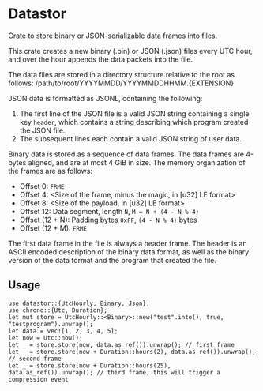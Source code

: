 # Datastor

Crate to store binary or JSON-serializable data frames into files.

This crate creates a new binary (.bin) or JSON (.json) files every
UTC hour, and over the hour appends the data packets into the file.

The data files are stored in a directory structure relative to the
root as follows:
/path/to/root/YYYYMMDD/YYYYMMDDHHMM.{EXTENSION}

JSON data is formatted as JSONL, containing the following:
 1. The first line of the JSON file is a valid JSON string containing
    a single key `header`, which contains a string describing which
    program created the JSON file.
 2. The subsequent lines each contain a valid JSON string of user data.

Binary data is stored as a sequence of data frames. The data frames
are 4-bytes aligned, and are at most 4 GiB in size. The memory organization
of the frames are as follows:
- Offset 0: `FRME`
- Offset 4: <Size of the frame, minus the magic, in [u32] LE format>
- Offset 8: <Size of the payload, in [u32] LE format>
- Offset 12: Data segment, length `N`, `M = N + (4 - N % 4)`
- Offset (12 + N): Padding bytes `0xFF`, `(4 - N % 4)` bytes
- Offset (12 + M): `FRME`

The first data frame in the file is always a header frame. The header
is an ASCII encoded description of the binary data format, as well as
the binary version of the data format and the program that created the
file.

## Usage
```rust,no_run
use datastor::{UtcHourly, Binary, Json};
use chrono::{Utc, Duration};
let mut store = UtcHourly::<Binary>::new("test".into(), true, "testprogram").unwrap();
let data = vec![1, 2, 3, 4, 5];
let now = Utc::now();
let _ = store.store(now, data.as_ref()).unwrap(); // first frame
let _ = store.store(now + Duration::hours(2), data.as_ref()).unwrap(); // second frame
let _ = store.store(now + Duration::hours(25), data.as_ref()).unwrap(); // third frame, this will trigger a compression event
```
